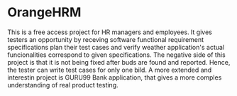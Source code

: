 # OrangeHRM
This is a free access project for HR managers and employees. It gives testers an opportunity by receving software functional requirement specifications plan their test cases and 
verify weather application's actual funcionalities correspond to given specifications. The negative side of this project is that it is not being fixed after buds are found and
reported. Hence, the tester can write test cases for only one bild. 
A more extended and interestin project is GURU99 Bank application, that gives a more comples understanding of real product testing.
